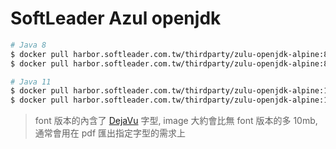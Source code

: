 # SoftLeader Azul openjdk

```sh
# Java 8
$ docker pull harbor.softleader.com.tw/thirdparty/zulu-openjdk-alpine:8-jre-taipei
$ docker pull harbor.softleader.com.tw/thirdparty/zulu-openjdk-alpine:8-font-jre-taipei

# Java 11
$ docker pull harbor.softleader.com.tw/thirdparty/zulu-openjdk-alpine:11-jre-taipei
$ docker pull harbor.softleader.com.tw/thirdparty/zulu-openjdk-alpine:11-font-jre-taipei
```

> font 版本的內含了 [DejaVu](https://dejavu-fonts.github.io/) 字型, image 大約會比無 font 版本的多 10mb, 通常會用在 pdf 匯出指定字型的需求上
